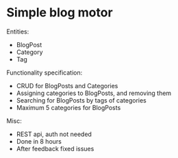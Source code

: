 # Simple blog motor

Entities:

- BlogPost
- Category
- Tag

Functionality specification:

- CRUD for BlogPosts and Categories
- Assigning categories to BlogPosts, and removing them
- Searching for BlogPosts by tags of categories
- Maximum 5 categories for BlogPosts

Misc:

- REST api, auth not needed
- Done in 8 hours
- After feedback fixed issues

